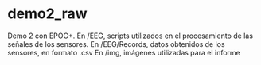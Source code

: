 # demo2_raw
Demo 2 con EPOC+.
En /EEG, scripts utilizados en el procesamiento de las señales de los sensores.
En /EEG/Records, datos obtenidos de los sensores, en formato .csv
En /img, imágenes utilizadas para el informe
